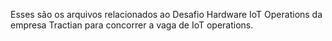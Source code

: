 Esses são os arquivos relacionados ao Desafio Hardware IoT Operations da empresa Tractian para concorrer a vaga de IoT operations. 